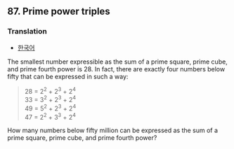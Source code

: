 ## 87. Prime power triples

### Translation
* [한국어](./translation-ko.md)

The smallest number expressible as the sum of a prime square, prime cube, and prime fourth power is 28. In fact, there are exactly four numbers below fifty that can be expressed in such a way:

> 28 = 2<sup>2</sup> + 2<sup>3</sup> + 2<sup>4</sup><br>
> 33 = 3<sup>2</sup> + 2<sup>3</sup> + 2<sup>4</sup><br>
> 49 = 5<sup>2</sup> + 2<sup>3</sup> + 2<sup>4</sup><br>
> 47 = 2<sup>2</sup> + 3<sup>3</sup> + 2<sup>4</sup>

How many numbers below fifty million can be expressed as the sum of a prime square, prime cube, and prime fourth power?
